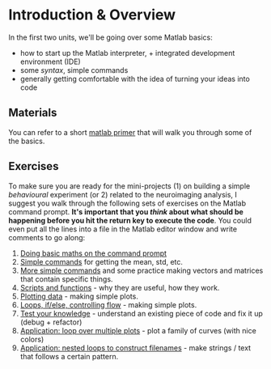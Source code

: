 # Introduction & Overview

In the first two units, we'll be going over some Matlab basics:
- how to start up the Matlab interpreter, + integrated development environment (IDE)
- some *syntax*, simple commands
- generally getting comfortable with the idea of turning your ideas into code


## Materials

You can refer to a short [matlab primer](c84nim-exercises.pdf) that will walk you through some of the basics.

## Exercises

To make sure you are ready for the mini-projects (1) on building a simple *behavioural* experiment (or 2) related to the neuroimaging analysis, I suggest you walk through the following sets of exercises on the Matlab command prompt. **It's important that you _think_ about what should be happening before you hit the return key to execute the code**. You could even put all the lines into a file in the Matlab editor window and write comments to go along:

1. [Doing basic maths on the command prompt](01-firstSteps.md)
2. [Simple commands](02-simpleCommands.md) for getting the mean, std, etc.
3. [More simple commands](03-moreSimpleCommands.md) and some practice making vectors and matrices that contain specific things.
4. [Scripts and functions](04-scriptsAndFunctions.md) - why they are useful, how they work.
5. [Plotting data](05-plottingData.md) - making simple plots.
6. [Loops, if/else, controlling flow](06-loopsAndControls.md) - making simple plots.  
7. [Test your knowledge](07-debugTheCode.md) - understand an existing piece of code and fix it up (debug + refactor)
8. [Application: loop over multiple plots](08-loopOverPlots.md) - plot a family of curves (with nice colors)
9. [Application: nested loops to construct filenames](09-nestedLoops.md) - make strings / text that follows a certain pattern.
